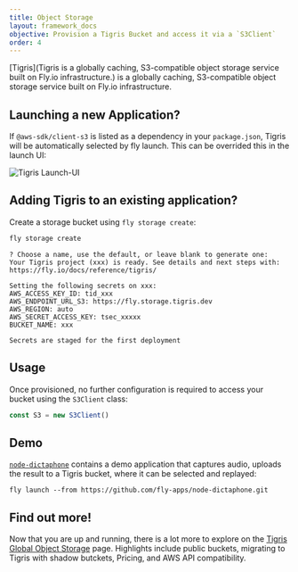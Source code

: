 ```yaml
---
title: Object Storage
layout: framework_docs
objective: Provision a Tigris Bucket and access it via a `S3Client`
order: 4
---
```


[Tigris](Tigris is a globally caching, S3-compatible object storage service built on Fly.io infrastructure.) is a globally caching, S3-compatible object storage service built on Fly.io infrastructure.

## Launching a new Application?

If `@aws-sdk/client-s3` is listed as a dependency in your `package.json`, Tigris will be automatically selected by fly launch. This can be overrided this in the launch UI:

![Tigris Launch-UI](/docs/images/tigris-launch-ui.png)

## Adding Tigris to an existing application?

Create a storage bucket using `fly storage create`:

```cmd
fly storage create
```
```output
? Choose a name, use the default, or leave blank to generate one: 
Your Tigris project (xxx) is ready. See details and next steps with: https://fly.io/docs/reference/tigris/

Setting the following secrets on xxx:
AWS_ACCESS_KEY_ID: tid_xxx
AWS_ENDPOINT_URL_S3: https://fly.storage.tigris.dev
AWS_REGION: auto
AWS_SECRET_ACCESS_KEY: tsec_xxxxx
BUCKET_NAME: xxx

Secrets are staged for the first deployment
```

## Usage

Once provisioned, no further configuration is required to access your bucket using the `S3Client` class:

```javascript
const S3 = new S3Client()
```

## Demo

[`node-dictaphone`](https://github.com/fly-apps/node-dictaphone) contains a demo application that captures audio,
uploads the result to a Tigris bucket, where it can be selected and replayed:

```
fly launch --from https://github.com/fly-apps/node-dictaphone.git
```

## Find out more!

Now that you are up and running, there is a lot more to explore on the [Tigris Global Object Storage](/docs/reference/tigris/) page. Highlights include public buckets, migrating to Tigris with shadow butckets, Pricing, and AWS API compatibility.